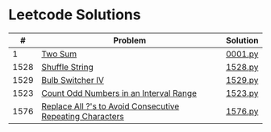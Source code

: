 # Leetcode Solutions


| # | Problem | Solution |
| --- | --- | --- |
| 1 | [Two Sum](https://leetcode.com/problems/two-sum/) | [0001.py](/leetcode/solutions/0001.py) |
| 1528 | [Shuffle String](https://leetcode.com/problems/shuffle-string/) | [1528.py](/leetcode/solutions/1528.py) |
| 1529 | [Bulb Switcher IV](https://leetcode.com/problems/bulb-switcher-iv/) | [1529.py](/leetcode/solutions/1529.py) |
| 1523 | [Count Odd Numbers in an Interval Range](https://leetcode.com/problems/count-odd-numbers-in-an-interval-range/) | [1523.py](/leetcode/solutions/1523.py) |
| 1576 | [Replace All ?'s to Avoid Consecutive Repeating Characters](https://leetcode.com/problems/replace-all-s-to-avoid-consecutive-repeating-characters/) | [1576.py](/leetcode/solutions/1576.py) |
